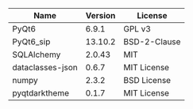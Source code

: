 | Name             | Version | License      |
|------------------|---------|--------------|
| PyQt6            | 6.9.1   | GPL v3       |
| PyQt6_sip        | 13.10.2 | BSD-2-Clause |
| SQLAlchemy       | 2.0.43  | MIT          |
| dataclasses-json | 0.6.7   | MIT License  |
| numpy            | 2.3.2   | BSD License  |
| pyqtdarktheme    | 0.1.7   | MIT License  |
